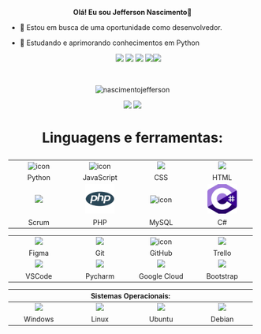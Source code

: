  <div  style="text-align: center;">
   <strong><p align="center">Olá! Eu sou Jefferson Nascimento👋</p></strong>
 </div>
 
- 🔭 Estou em busca de uma oportunidade como desenvolvedor.
- 🌱 Estudando e aprimorando conhecimentos em Python

  <div align="center">
            <img src="https://img.icons8.com/fluency/30/000000/star.png" />
            <img src="https://img.icons8.com/fluency/30/000000/star.png" />
            <img src="https://img.icons8.com/fluency/30/000000/star.png" />
            <img src="https://img.icons8.com/fluency/30/000000/star.png" /><img src="https://img.icons8.com/color/30/000000/star--v1.png"/>
 </div><br>
 <p align="center"> <img src="https://komarev.com/ghpvc/?username=nascimentojefferson&label=Profile%20viewers:&color=FE7A16&style=for-the-badge" alt="nascimentojefferson" /> </p>
<div align="center">
  <a href-"https://github.com/nascimentojefferson">
    <img height="180cm" src="https://github-readme-stats.vercel.app/api?username=nascimentojefferson&show_icons=true&theme=radical&include_all_commits=true&count_private=true"/>
    <img height="180cm" src="https://github-readme-stats.vercel.app/api/top-langs/?username=nascimentojefferson&layout=donut&langs_count=16&theme=radical"/>
</div>
  <h1><p align="center"><strong>Linguagens e ferramentas:</strong></p></h1>
     
<div align="center">
  <table>
    <thead>
    </thead>
    <tr>
      <td align="center" width=110>  <img src="https://techstack-generator.vercel.app/python-icon.svg" alt="icon" width="65" height="65" /></td>
      <td align="center" width=110>  <img src="https://techstack-generator.vercel.app/js-icon.svg" alt="icon" width="65" height="65" /></td>
      <td align="center" width=110> <img height=60 src="https://cdn.jsdelivr.net/gh/devicons/devicon/icons/css3/css3-original.svg"/></td>
      <td align="center" width=110> <img height=60 src="https://cdn.jsdelivr.net/gh/devicons/devicon/icons/html5/html5-original.svg"/></td>
    </tr>
    <tr> 
      <td align="center" width=110>Python</td>
      <td align="center" width=110>JavaScript</td>
      <td align="center" width=110>CSS</td>
      <td align="center" width=110>HTML</td>
    </tr>
   <tr>
    <td align="center" width=110><img width=60 src="https://user-images.githubusercontent.com/27622683/192119071-da8aff75-02b1-4c6d-8232-507b9454cd49.png"/></td>
    <td align="center" width=110> <img src="https://github.com/Carlos-CGS/Projeto-AssistenteBusca/blob/main/img/php.png" height="60"/></td>
    <td align="center" width=110> <img src="https://techstack-generator.vercel.app/mysql-icon.svg" alt="icon" width="65" height="65" /> </td>
    <td align="center" width=110> <img src="https://github.com/Carlos-CGS/Projeto-AssistenteBusca/blob/main/img/csharp.png" height="60"/></td>
   </tr>
   <tr>
     <td align="center" width=110>Scrum</td>
     <td align="center" width=110>PHP</td>
     <td align="center" width=110>MySQL</td>
     <td align="center" width=110>C#</td>
    
   </tr>
  
  </table>

  <table>
    <thead>
    </thead>
    <tr>
      <td align="center" width=110> <img height=60 src="https://cdn.jsdelivr.net/gh/devicons/devicon/icons/figma/figma-original.svg"/> </td>
      <td align="center" width=110> <img height=60 src="https://cdn.jsdelivr.net/gh/devicons/devicon/icons/git/git-original.svg"/> </td>
      <td align="center" width=110> <img src="https://techstack-generator.vercel.app/github-icon.svg" alt="icon" width="65" height="65" /> </td>
      <td align="center" width=110> <img height=60 src="https://cdn.jsdelivr.net/npm/devicon-2.2@2.2.0/icons/trello/trello-plain.svg"/> </td>
    </tr>
    <tr>
      <td align="center" width=110>Figma</td>
      <td align="center" width=110>Git</td>
      <td align="center" width=110>GitHub</td>
      <td align="center" width=110>Trello</td>
    </tr>
    <tr>
      <td align="center" width=110> <img height=60 src="https://cdn.jsdelivr.net/gh/devicons/devicon/icons/vscode/vscode-original.svg"/> </td>
      <td align="center" width=110> <img height=60 src="https://cdn.jsdelivr.net/gh/devicons/devicon/icons/pycharm/pycharm-original.svg"/> </td>
      <td align="center" width=110> <img height=60 src="https://cdn.jsdelivr.net/gh/devicons/devicon/icons/googlecloud/googlecloud-original.svg"/> </td> 
     <td align="center" width=110> <img height=60 src="https://cdn.jsdelivr.net/gh/devicons/devicon/icons/bootstrap/bootstrap-original.svg"/> </td>
    </tr>
    <tr> 
      <td align="center" width=110>VSCode</td>
      <td align="center" width=110>Pycharm</td>
      <td align="center" width=110>Google Cloud</td>
      <td align="center" width=110>Bootstrap</td>
    </tr>

  
  </table>
  <table>
    <thead>
      <tr>
        <th colspan="7">Sistemas Operacionais:</th>
      </tr>
    </thead>
    <tr>
      <td align="center" width=110><img height=60 src="https://cdn.jsdelivr.net/gh/devicons/devicon/icons/windows8/windows8-original.svg"/> </td>
      <td align="center" width=110> <img height=60 src="https://cdn.jsdelivr.net/gh/devicons/devicon/icons/linux/linux-original.svg"/> </td>
      <td align="center" width=110> <img height=60 src="https://cdn.jsdelivr.net/gh/devicons/devicon/icons/ubuntu/ubuntu-plain.svg"/> </td>
      <td align="center" width=110> <img height=60 src="https://cdn.jsdelivr.net/gh/devicons/devicon/icons/debian/debian-plain.svg"/> </td>
    <tr> 
      <td align="center" width=110>Windows</td>
      <td align="center" width=110>Linux</td>
      <td align="center" width=110>Ubuntu</td>
      <td align="center" width=110>Debian</td>
    </tr>
  </table>
</div>

 </div>

